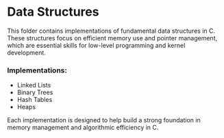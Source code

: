 # Data Structures

This folder contains implementations of fundamental data structures in C. These structures focus on efficient memory use and pointer management, which are essential skills for low-level programming and kernel development.

### Implementations:
- Linked Lists
- Binary Trees
- Hash Tables
- Heaps

Each implementation is designed to help build a strong foundation in memory management and algorithmic efficiency in C.

